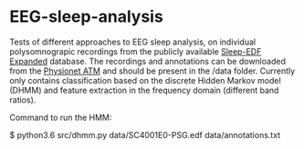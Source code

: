 # EEG-sleep-analysis

Tests of different approaches to EEG sleep analysis, on individual polysomnograpic recordings from the publicly available [Sleep-EDF Expanded](https://physionet.org/pn4/sleep-edfx/) database. The recordings and annotations can be downloaded from the [Physionet ATM](https://physionet.org/cgi-bin/atm/ATM) and should be present in the /data folder.
Currently only contains classification based on the discrete Hidden Markov model (DHMM) and feature extraction in the frequency domain (different band ratios).

Command to run the HMM:

$ python3.6 src/dhmm.py data/SC4001E0-PSG.edf data/annotations.txt

